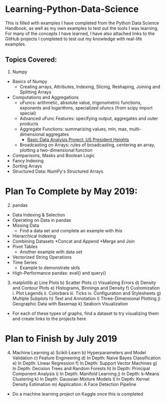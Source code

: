 # Learning-Python-Data-Science
This is filled with examples I have completed from the Python Data Science Handbook, as well as my own examples to test out the tools I was learning. For many of the concepts I have learned, I have also attached links to the GitHub projects I completed to test out my knowledge with real-life examples. 

## Topics Covered:
1. Numpy
  * Basics of Numpy
    * Creating arrays, Attributes, Indexing, Slicing, Reshaping, Joining and Splitting Arrays 
  * Computations and Aggregations
    * uFuncs: arithmetic, absolute value, trigonometric functions, exponents and logarithms, specialized ufuncs (from scipy import special)
    * Advanced uFunc Features: specifying output, aggregates and outer products
    * Aggregate Functions: summarizing values, min, max, multi-dimensional aggregates
       * [Basic Data Analysis Project: US President Heights](https://github.com/kanikadchopra/President-Height-Data-Analysis)
    * Broadcasting on Arrays: rules of broadcasting, centering an array, plotting a two-dimensional function
  * Comparisons, Masks and Boolean Logic
  * Fancy Indexing
  * Sorting Arrays 
  * Structured Data: NumPy's Structured Arrays

# Plan To Complete by May 2019:
2. pandas
  * Data Indexing & Selection
  * Operating on Data in pandas
  * Missing Data
    * Find a data set and complete an example with this 
  * Hierarchical Indexing
  * Combining Datasets
    *Concat and Append
    *Merge and Join
  * Pivot Tables
    * Another example with data set
  * Vectorized String Operations
  * Time Series
    * Example to demonstrate skils
  * High-Performance pandas: eval() and query()
    

3. matplotlib
a) Line Plots
b) Scatter Plots
c) Visualizing Errors
d) Density and Contour Plots
e) Histograms, Binnings and Density
f) Customization
i. Plot Legends
ii. Colorbars
iii. Ticks
iv. Configuration and Stylesheets
g) Multiple Subplots
h) Text and Annotation
i) Three-Dimensional Plotting
j) Geographic Data with Basemap
k) Seaborn Visualization

* For each of these types of graphs, find a dataset to try visualizing them and create links to the projects here

# Plan to Finish by July 2019
4. Machine Learning
a) Scikit-Learn
b) Hyperparameters and Model Validation
c) Feature Engineering
d) In Depth: Naive Bayes Classification
e) In Depth: Linear Regression
f) In Depth: Support Vector Machines
g) In Depth: Decision Trees and Random Forests
h) In Depth: Principal Component Analysis
i) In Depth: Manifold Learning
j) In Depth: k-Means Clustering
k) In Depth: Gaussian Mixture Models
l) In Depth: Kernel Density Estimation
m) Application: A Face Detection Pipeline

* Do a machine learning project on Kaggle once this is completed
